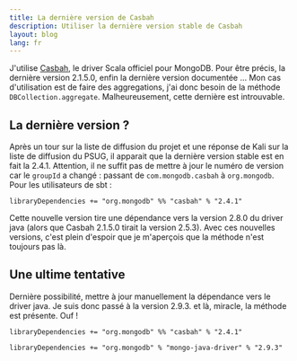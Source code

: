 ```yaml
---
title: La dernière version de Casbah
description: Utiliser la dernière version stable de Casbah
layout: blog
lang: fr
---
```

J'utilise [Casbah](https://github.com/mongodb/casbah), le driver Scala officiel pour MongoDB. Pour
être précis, la dernière version 2.1.5.0, enfin la dernière version
documentée … Mon cas d'utilisation est de faire des
aggregations, j'ai donc besoin de la méthode `DBCollection.aggregate`. Malheureusement, cette
dernière est introuvable.

## La dernière version ?

Après un tour sur la liste de diffusion du projet et une réponse de Kali sur la liste de diffusion
du PSUG, il apparait que la dernière version stable est en fait la 2.4.1. Attention, il ne suffit
pas de mettre à jour le numéro de version car le `groupId` a changé : passant de
`com.mongodb.casbah` à `org.mongodb`. Pour les utilisateurs de sbt :

```
libraryDependencies += "org.mongodb" %% "casbah" % "2.4.1"
```

Cette nouvelle version tire une dépendance vers la version 2.8.0 du driver java (alors que Casbah
2.1.5.0 tirait la version 2.5.3). Avec ces nouvelles versions, c'est plein d'espoir que je
m'aperçois que la méthode n'est toujours pas là.

## Une ultime tentative

Dernière possibilité, mettre à jour manuellement la dépendance vers le driver java. Je suis donc
passé à la version 2.9.3. et là, miracle, la méthode est présente. Ouf !

```
libraryDependencies += "org.mongodb" %% "casbah" % "2.4.1"

libraryDependencies += "org.mongodb" % "mongo-java-driver" % "2.9.3"
```
